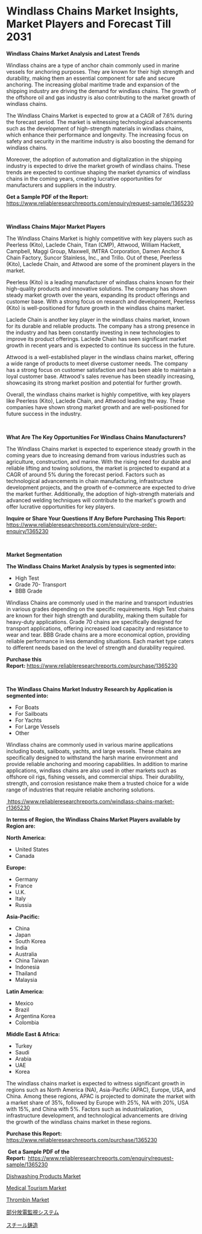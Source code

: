 <p><h1>Windlass Chains Market Insights, Market Players and Forecast Till 2031</h1></p><p><strong>Windlass Chains Market Analysis and Latest Trends</strong></p>
<p><p>Windlass chains are a type of anchor chain commonly used in marine vessels for anchoring purposes. They are known for their high strength and durability, making them an essential component for safe and secure anchoring. The increasing global maritime trade and expansion of the shipping industry are driving the demand for windlass chains. The growth of the offshore oil and gas industry is also contributing to the market growth of windlass chains.</p><p>The Windlass Chains Market is expected to grow at a CAGR of 7.6% during the forecast period. The market is witnessing technological advancements such as the development of high-strength materials in windlass chains, which enhance their performance and longevity. The increasing focus on safety and security in the maritime industry is also boosting the demand for windlass chains.</p><p>Moreover, the adoption of automation and digitalization in the shipping industry is expected to drive the market growth of windlass chains. These trends are expected to continue shaping the market dynamics of windlass chains in the coming years, creating lucrative opportunities for manufacturers and suppliers in the industry.</p></p>
<p><strong>Get a Sample PDF of the Report:&nbsp;</strong> <a href="https://www.reliableresearchreports.com/enquiry/request-sample/1365230">https://www.reliableresearchreports.com/enquiry/request-sample/1365230</a></p>
<p>&nbsp;</p>
<p><strong>Windlass Chains Major Market Players</strong></p>
<p><p>The Windlass Chains Market is highly competitive with key players such as Peerless (Kito), Laclede Chain, Titan (CMP), Attwood, William Hackett, Campbell, Maggi Group, Maxwell, IMTRA Corporation, Damen Anchor & Chain Factory, Suncor Stainless, Inc., and Trillo. Out of these, Peerless (Kito), Laclede Chain, and Attwood are some of the prominent players in the market.</p><p>Peerless (Kito) is a leading manufacturer of windlass chains known for their high-quality products and innovative solutions. The company has shown steady market growth over the years, expanding its product offerings and customer base. With a strong focus on research and development, Peerless (Kito) is well-positioned for future growth in the windlass chains market.</p><p>Laclede Chain is another key player in the windlass chains market, known for its durable and reliable products. The company has a strong presence in the industry and has been constantly investing in new technologies to improve its product offerings. Laclede Chain has seen significant market growth in recent years and is expected to continue its success in the future.</p><p>Attwood is a well-established player in the windlass chains market, offering a wide range of products to meet diverse customer needs. The company has a strong focus on customer satisfaction and has been able to maintain a loyal customer base. Attwood's sales revenue has been steadily increasing, showcasing its strong market position and potential for further growth.</p><p>Overall, the windlass chains market is highly competitive, with key players like Peerless (Kito), Laclede Chain, and Attwood leading the way. These companies have shown strong market growth and are well-positioned for future success in the industry.</p></p>
<p>&nbsp;</p>
<p><strong>What Are The Key Opportunities For Windlass Chains Manufacturers?</strong></p>
<p><p>The Windlass Chains market is expected to experience steady growth in the coming years due to increasing demand from various industries such as agriculture, construction, and marine. With the rising need for durable and reliable lifting and towing solutions, the market is projected to expand at a CAGR of around 5% during the forecast period. Factors such as technological advancements in chain manufacturing, infrastructure development projects, and the growth of e-commerce are expected to drive the market further. Additionally, the adoption of high-strength materials and advanced welding techniques will contribute to the market's growth and offer lucrative opportunities for key players.</p></p>
<p><strong>Inquire or Share Your Questions If Any Before Purchasing This Report:</strong> <a href="https://www.reliableresearchreports.com/enquiry/pre-order-enquiry/1365230">https://www.reliableresearchreports.com/enquiry/pre-order-enquiry/1365230</a></p>
<p>&nbsp;</p>
<p><strong>Market Segmentation</strong></p>
<p><strong>The Windlass Chains Market Analysis by types is segmented into:</strong></p>
<p><ul><li>High Test</li><li>Grade 70- Transport</li><li>BBB Grade</li></ul></p>
<p><p>Windlass Chains are commonly used in the marine and transport industries in various grades depending on the specific requirements. High Test chains are known for their high strength and durability, making them suitable for heavy-duty applications. Grade 70 chains are specifically designed for transport applications, offering increased load capacity and resistance to wear and tear. BBB Grade chains are a more economical option, providing reliable performance in less demanding situations. Each market type caters to different needs based on the level of strength and durability required.</p></p>
<p><strong>Purchase this Report:&nbsp;</strong><a href="https://www.reliableresearchreports.com/purchase/1365230">https://www.reliableresearchreports.com/purchase/1365230</a></p>
<p>&nbsp;</p>
<p><strong>The Windlass Chains Market Industry Research by Application is segmented into:</strong></p>
<p><ul><li>For Boats</li><li>For Sailboats</li><li>For Yachts</li><li>For Large Vessels</li><li>Other</li></ul></p>
<p><p>Windlass chains are commonly used in various marine applications including boats, sailboats, yachts, and large vessels. These chains are specifically designed to withstand the harsh marine environment and provide reliable anchoring and mooring capabilities. In addition to marine applications, windlass chains are also used in other markets such as offshore oil rigs, fishing vessels, and commercial ships. Their durability, strength, and corrosion resistance make them a trusted choice for a wide range of industries that require reliable anchoring solutions.</p></p>
<p><a href="https://www.reliableresearchreports.com/windlass-chains-market-r1365230">&nbsp;https://www.reliableresearchreports.com/windlass-chains-market-r1365230</a></p>
<p><strong>In terms of Region, the Windlass Chains Market Players available by Region are:</strong></p>
<p>
    <p> <strong> North America: </strong>
        <ul>
            <li>United States</li>
            <li>Canada</li>
        </ul>
        </p> 
    <p> <strong> Europe: </strong>
        <ul>
            <li>Germany</li>
            <li>France</li>
            <li>U.K.</li>
            <li>Italy</li>
            <li>Russia</li>
        </ul>
        </p> 
    <p> <strong> Asia-Pacific: </strong>
        <ul>
            <li>China</li>
            <li>Japan</li>
            <li>South Korea</li>
            <li>India</li>
            <li>Australia</li>
            <li>China Taiwan</li>
            <li>Indonesia</li>
            <li>Thailand</li>
            <li>Malaysia</li>
        </ul>
        </p> 
    <p> <strong> Latin America: </strong>
        <ul>
            <li>Mexico</li>
            <li>Brazil</li>
            <li>Argentina Korea</li>
            <li>Colombia</li>
        </ul>
        </p> 
    <p> <strong> Middle East & Africa: </strong>
        <ul>
            <li>Turkey</li>
            <li>Saudi</li>
            <li>Arabia</li>
            <li>UAE</li>
            <li>Korea</li>
        </ul>
    </p>
    </p>
<p><p>The windlass chains market is expected to witness significant growth in regions such as North America (NA), Asia-Pacific (APAC), Europe, USA, and China. Among these regions, APAC is projected to dominate the market with a market share of 35%, followed by Europe with 25%, NA with 20%, USA with 15%, and China with 5%. Factors such as industrialization, infrastructure development, and technological advancements are driving the growth of the windlass chains market in these regions.</p></p>
<p><strong>Purchase this Report: </strong><a href="https://www.reliableresearchreports.com/purchase/1365230">https://www.reliableresearchreports.com/purchase/1365230</a></p>
<p>&nbsp;<strong>Get a Sample PDF of the Report:&nbsp;&nbsp;</strong><a href="https://www.reliableresearchreports.com/enquiry/request-sample/1365230">https://www.reliableresearchreports.com/enquiry/request-sample/1365230</a></p>
<p><strong></strong></p>
<p><p><a href="https://www.linkedin.com/pulse/global-dishwashing-products-market-status-2024-2031-forecast-2z1tf">Dishwashing Products Market</a></p><p><a href="https://github.com/JermaineCrona2023/Market-Research-Report-List-1/blob/main/medical-tourism-market.md">Medical Tourism Market</a></p><p><a href="https://github.com/ctanaka235/Market-Research-Report-List-1/blob/main/thrombin-market.md">Thrombin Market</a></p><p><a href="https://medium.com/@reyeshowell66/%E9%83%A8%E5%88%86%E6%94%BE%E9%9B%BB%E7%9B%A3%E8%A6%96%E3%82%B7%E3%82%B9%E3%83%86%E3%83%A0%E5%B8%82%E5%A0%B4%E8%A6%8F%E6%A8%A1-cagr-%E5%8B%95%E5%90%912024-2030-2576e0ee21ef">部分放電監視システム</a></p><p><a href="https://medium.com/@josuehezog2023/2024%E5%B9%B4%E3%81%8B%E3%82%892031%E5%B9%B4%E3%81%BE%E3%81%A7%E3%81%AE%E6%9C%9F%E9%96%93%E3%81%AB%E4%BA%88%E6%B8%AC%E3%81%95%E3%82%8C%E3%82%8B%E9%8B%BC%E9%8B%B3%E9%80%A0%E5%B8%82%E5%A0%B4%E5%88%86%E6%9E%90%E5%8F%8A%E3%81%B3%E8%A6%8F%E6%A8%A1-f68b898726b3">スチール鋳造</a></p></p>